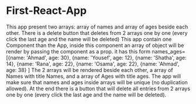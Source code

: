 # First-React-App
This app present two arrays: array of names and array of ages beside each other. There is a delete button that deletes from 2 arrays one by one (every click the last age and the name will be deleted)
 This app contain one Component than the App, inside this component an array of object will be render by passing the component as a prop.
 it has this form 
 names_ages=  [{name: 'Ahmad', age: 30},
              {name: 'Yousef', age: 12},
              {name: 'Shatha', age: 14},
              {name: 'Rana', age: 22},
              {name: 'Osama', age: 22},
              {name: 'Ahmad', age: 38} ]
The 2 arrays will be rendered beside each other, a array of Names with title Names, and a array of Ages with title ages. The app will make sure that names and ages inside arrays will be unique (no duplication allowed). At the end there is a button that will delete all entries from 2 arrays one by one  (every click the last age and the name will be deleted).
